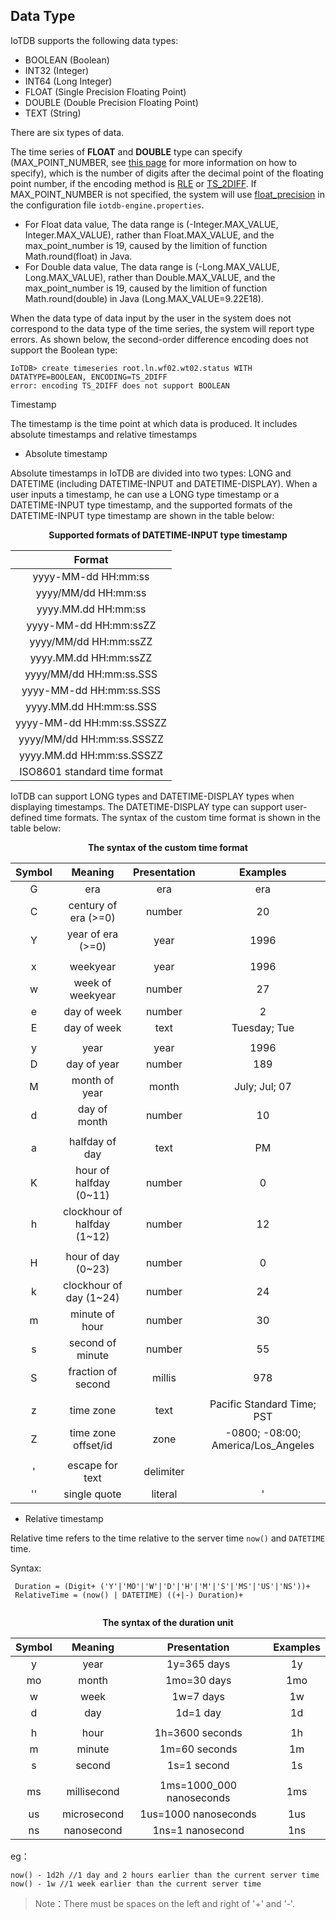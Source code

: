 <!--

    Licensed to the Apache Software Foundation (ASF) under one
    or more contributor license agreements.  See the NOTICE file
    distributed with this work for additional information
    regarding copyright ownership.  The ASF licenses this file
    to you under the Apache License, Version 2.0 (the
    "License"); you may not use this file except in compliance
    with the License.  You may obtain a copy of the License at
    
        http://www.apache.org/licenses/LICENSE-2.0
    
    Unless required by applicable law or agreed to in writing,
    software distributed under the License is distributed on an
    "AS IS" BASIS, WITHOUT WARRANTIES OR CONDITIONS OF ANY
    KIND, either express or implied.  See the License for the
    specific language governing permissions and limitations
    under the License.

-->

## Data Type

IoTDB supports the following data types:

* BOOLEAN (Boolean)
* INT32 (Integer)
* INT64 (Long Integer)
* FLOAT (Single Precision Floating Point)
* DOUBLE (Double Precision Floating Point)
* TEXT (String)

There are six types of data.

The time series of **FLOAT** and **DOUBLE** type can specify (MAX\_POINT\_NUMBER, see [this page](../Appendix/SQL-Reference.md) for more information on how to specify), which is the number of digits after the decimal point of the floating point number, if the encoding method is [RLE](Encoding.md) or [TS\_2DIFF](Encoding.md). If MAX\_POINT\_NUMBER is not specified, the system will use [float\_precision](../Appendix/Config-Manual.md) in the configuration file `iotdb-engine.properties`.

* For Float data value, The data range is (-Integer.MAX_VALUE, Integer.MAX_VALUE), rather than Float.MAX_VALUE, and the max_point_number is 19, caused by the limition of function Math.round(float) in Java.
* For Double data value, The data range is (-Long.MAX_VALUE, Long.MAX_VALUE), rather than Double.MAX_VALUE, and the max_point_number is 19, caused by the limition of function Math.round(double) in Java (Long.MAX_VALUE=9.22E18).

When the data type of data input by the user in the system does not correspond to the data type of the time series, the system will report type errors. As shown below, the second-order difference encoding does not support the Boolean type:

```
IoTDB> create timeseries root.ln.wf02.wt02.status WITH DATATYPE=BOOLEAN, ENCODING=TS_2DIFF
error: encoding TS_2DIFF does not support BOOLEAN
```



Timestamp

The timestamp is the time point at which data is produced. It includes absolute timestamps and relative timestamps

* Absolute timestamp

Absolute timestamps in IoTDB are divided into two types: LONG and DATETIME (including DATETIME-INPUT and DATETIME-DISPLAY). When a user inputs a timestamp, he can use a LONG type timestamp or a DATETIME-INPUT type timestamp, and the supported formats of the DATETIME-INPUT type timestamp are shown in the table below:

<center>

**Supported formats of DATETIME-INPUT type timestamp**



|            Format            |
| :--------------------------: |
|     yyyy-MM-dd HH:mm:ss      |
|     yyyy/MM/dd HH:mm:ss      |
|     yyyy.MM.dd HH:mm:ss      |
|    yyyy-MM-dd HH:mm:ssZZ     |
|    yyyy/MM/dd HH:mm:ssZZ     |
|    yyyy.MM.dd HH:mm:ssZZ     |
|   yyyy/MM/dd HH:mm:ss.SSS    |
|   yyyy-MM-dd HH:mm:ss.SSS    |
|   yyyy.MM.dd HH:mm:ss.SSS    |
|  yyyy-MM-dd HH:mm:ss.SSSZZ   |
|  yyyy/MM/dd HH:mm:ss.SSSZZ   |
|  yyyy.MM.dd HH:mm:ss.SSSZZ   |
| ISO8601 standard time format |

</center>


IoTDB can support LONG types and DATETIME-DISPLAY types when displaying timestamps. The DATETIME-DISPLAY type can support user-defined time formats. The syntax of the custom time format is shown in the table below:

<center>

**The syntax of the custom time format**


| Symbol |           Meaning           | Presentation |              Examples              |
| :----: | :-------------------------: | :----------: | :--------------------------------: |
|   G    |             era             |     era      |                era                 |
|   C    |    century of era (>=0)     |    number    |                 20                 |
|   Y    |      year of era (>=0)      |     year     |                1996                |
|        |                             |              |                                    |
|   x    |          weekyear           |     year     |                1996                |
|   w    |      week of weekyear       |    number    |                 27                 |
|   e    |         day of week         |    number    |                 2                  |
|   E    |         day of week         |     text     |            Tuesday; Tue            |
|        |                             |              |                                    |
|   y    |            year             |     year     |                1996                |
|   D    |         day of year         |    number    |                189                 |
|   M    |        month of year        |    month     |           July; Jul; 07            |
|   d    |        day of month         |    number    |                 10                 |
|        |                             |              |                                    |
|   a    |       halfday of day        |     text     |                 PM                 |
|   K    |   hour of halfday (0~11)    |    number    |                 0                  |
|   h    | clockhour of halfday (1~12) |    number    |                 12                 |
|        |                             |              |                                    |
|   H    |     hour of day (0~23)      |    number    |                 0                  |
|   k    |   clockhour of day (1~24)   |    number    |                 24                 |
|   m    |       minute of hour        |    number    |                 30                 |
|   s    |      second of minute       |    number    |                 55                 |
|   S    |     fraction of second      |    millis    |                978                 |
|        |                             |              |                                    |
|   z    |          time zone          |     text     |     Pacific Standard Time; PST     |
|   Z    |     time zone offset/id     |     zone     | -0800; -08:00; America/Los_Angeles |
|        |                             |              |                                    |
|   '    |       escape for text       |  delimiter   |                                    |
|   ''   |        single quote         |   literal    |                 '                  |

</center>

* Relative timestamp

Relative time refers to the time relative to the server time ```now()``` and ```DATETIME``` time.

 Syntax:

 ```
  Duration = (Digit+ ('Y'|'MO'|'W'|'D'|'H'|'M'|'S'|'MS'|'US'|'NS'))+
  RelativeTime = (now() | DATETIME) ((+|-) Duration)+
        
 ```

  <center>

**The syntax of the duration unit**


| Symbol |   Meaning   |       Presentation       | Examples |
| :----: | :---------: | :----------------------: | :------: |
|   y    |    year     |       1y=365 days        |    1y    |
|   mo   |    month    |       1mo=30 days        |   1mo    |
|   w    |    week     |        1w=7 days         |    1w    |
|   d    |     day     |         1d=1 day         |    1d    |
|        |             |                          |          |
|   h    |    hour     |     1h=3600 seconds      |    1h    |
|   m    |   minute    |      1m=60 seconds       |    1m    |
|   s    |   second    |       1s=1 second        |    1s    |
|        |             |                          |          |
|   ms   | millisecond | 1ms=1000_000 nanoseconds |   1ms    |
|   us   | microsecond |   1us=1000 nanoseconds   |   1us    |
|   ns   | nanosecond  |     1ns=1 nanosecond     |   1ns    |

  </center>

  eg：

  ```
  now() - 1d2h //1 day and 2 hours earlier than the current server time
  now() - 1w //1 week earlier than the current server time
  ```

  > Note：There must be spaces on the left and right of '+' and '-'.
